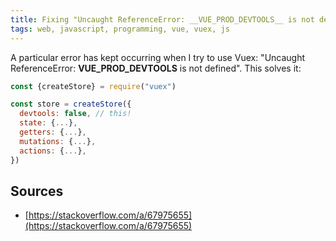 ```yaml
---
title: Fixing "Uncaught ReferenceError: __VUE_PROD_DEVTOOLS__ is not defined"
tags: web, javascript, programming, vue, vuex, js
---
```


A particular error has kept occurring when I try to use Vuex: "Uncaught ReferenceError: **VUE_PROD_DEVTOOLS** is not defined". This solves it:

```js
const {createStore} = require("vuex")

const store = createStore({
  devtools: false, // this!
  state: {...},
  getters: {...},
  mutations: {...},
  actions: {...},
})
```

## Sources

- [https://stackoverflow.com/a/67975655](https://stackoverflow.com/a/67975655)
